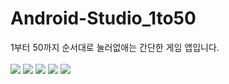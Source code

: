 # Android-Studio_1to50
1부터 50까지 순서대로 눌러없애는 간단한 게임 앱입니다.<br><br>
<img src="/결과물사진/main.PNG">
<img src="/결과물사진/start.PNG">
<img src="/결과물사진/record.PNG">
<img src="/결과물사진/new_record.PNG">
<img src="/결과물사진/rank.PNG">
